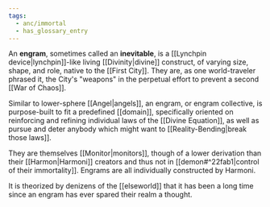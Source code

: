 ```yaml
---
tags:
  - anc/immortal
  - has_glossary_entry
---
```


An **engram**, sometimes called an **inevitable**, is a [[Lynchpin device|lynchpin]]-like living [[Divinity|divine]] construct, of varying size, shape, and role, native to the [[First City]]. They are, as one world-traveler phrased it, the City's "weapons" in the perpetual effort to prevent a second [[War of Chaos]].

Similar to lower-sphere [[Angel|angels]], an engram, or engram collective, is purpose-built to fit a predefined [[domain]], specifically oriented on reinforcing and refining individual laws of the [[Divine Equation]], as well as pursue and deter anybody which might want to [[Reality-Bending|break those laws]].

They are themselves [[Monitor|monitors]], though of a lower derivation than their [[Harmon|Harmoni]] creators and thus not in [[demon#^22fab1|control of their immortality]]. Engrams are all individually constructed by Harmoni.

It is theorized by denizens of the [[elseworld]] that it has been a long time since an engram has ever spared their realm a thought.
